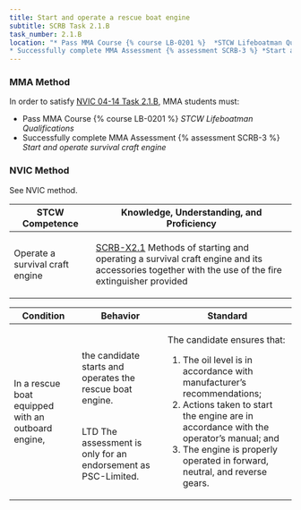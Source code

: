 ```yaml
---
title: Start and operate a rescue boat engine
subtitle: SCRB Task 2.1.B 
task_number: 2.1.B
location: "* Pass MMA Course {% course LB-0201 %}  *STCW Lifeboatman Qualifications*
* Successfully complete MMA Assessment {% assessment SCRB-3 %} *Start and operate survival craft engine*" 
---
```



### MMA Method

In order to satisfy  [NVIC 04-14  Task  2.1.B]({{site.baseurl}}/assets/images/nvic-04-14.pdf), MMA students must:

* Pass MMA Course {% course LB-0201 %}  *STCW Lifeboatman Qualifications*
* Successfully complete MMA Assessment {% assessment SCRB-3 %} *Start and operate survival craft engine*


### NVIC Method

<a onclick="togglevisibility('nvic_methods')" >See NVIC method.</a>

<div id='nvic_methods' class='hide'>

<table>
<thead>
<tr>
<th class='forty'> STCW Competence </th>
<th class='sixty'> Knowledge, Understanding, and Proficiency </th>
</tr>
</thead>




<tbody>
<tr><td markdown='1'>

Operate a survival craft engine

</td><td markdown='1'>

[SCRB-X2.1]({{site.baseurl}}/tables/621.html#SCRB-X2.1) Methods of starting and operating a survival craft engine and its accessories together with the use of the fire extinguisher provided

</td></tr>


</tbody>
</table>


<table>
<thead>
<tr><th class='twenty'>  Condition </th><th class='twenty'> Behavior </th><th  class='sixty'>Standard </th></tr>
</thead>
<tbody >



<tr><td markdown='1'>

In a rescue boat equipped with an outboard engine,

</td><td markdown='1'>

the candidate starts and operates the rescue boat engine.

<br>

<div class="tooltip">LTD
<span class="tooltiptext">
The assessment is only for an endorsement as PSC-Limited.
</span>
</div>


</td><td markdown='1'>

The candidate ensures that:

1. The oil level is in accordance with manufacturer’s recommendations;
2. Actions taken to start the engine are in accordance with the operator’s manual; and 
3. The engine is properly operated in forward, neutral, and reverse gears. 

</td></tr>
</tbody>
</table>
</div>
